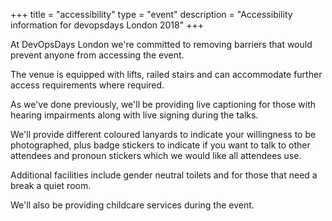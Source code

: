 +++
title = "accessibility"
type = "event"
description = "Accessibility information for devopsdays London 2018"
+++

At DevOpsDays London we're committed to removing barriers that would prevent anyone from accessing the event. 

The venue is equipped with lifts, railed stairs and can accommodate further access requirements where required.

As we've done previously, we'll be providing live captioning for those with hearing impairments along with live signing during the talks. 

We'll provide different coloured lanyards to indicate your willingness to be photographed, plus badge stickers to indicate if you want to talk to other attendees and pronoun stickers which we would like all attendees use.

Additional facilities include gender neutral toilets and for those that need a break a quiet room.

We'll also be providing childcare services during the event.

